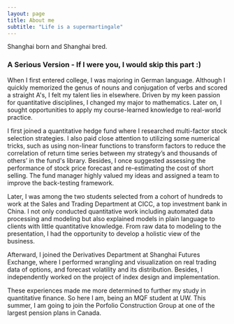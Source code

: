 ```yaml
---
layout: page
title: About me
subtitle: "Life is a supermartingale"
---
```

Shanghai born and Shanghai bred.


<h3> A Serious Version - If I were you, I would skip this part :) </h3>

<p> When I first entered college, I was majoring in German language. Although I quickly memorized the genus of nouns and conjugation of verbs and scored a straight A's, I felt my talent lies in elsewhere. Driven by my keen passion for quantitative disciplines, I changed my major to mathematics. Later on, I sought opportunities to apply my course-learned knowledge to real-world practice.</p> 

<p> I first joined a quantitative hedge fund where I researched multi-factor stock selection strategies. I also paid close attention to utilizing some numerical tricks, such as using non-linear functions to transform factors to reduce the correlation of return time series between my strategy’s and thousands of others’ in the fund's library. Besides, I once suggested assessing the performance of stock price forecast and re-estimating the cost of short selling. The fund manager highly valued my ideas and assigned a team to improve the back-testing framework.</p> 

<p> Later, I was among the two students selected from a cohort of hundreds to work at the Sales and Trading Department at CICC, a top investment bank in China. I not only conducted quantitative work including automated data processing and modeling but also explained models in plain language to clients with little quantitative knowledge. From raw data to modeling to the presentation, I had the opportunity to develop a holistic view of the business. </p> 

<p> Afterward, I joined the Derivatives Department at Shanghai Futures Exchange, where I performed wrangling and visualization on real trading data of options, and forecast volatility and its distribution. Besides, I independently worked on the project of index design and implementation.</p> 

<p> These experiences made me more determined to further my study in quantitative finance. So here I am, being an MQF student at UW. This summer, I am going to join the Porfolio Construction Group at one of the largest pension plans in Canada.</p> 
